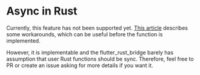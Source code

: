 # Async in Rust

Currently, this feature has not been supported yet. [This article](../article/async_in_rust.md) describes some workarounds, which can be useful before the function is implemented.

However, it is implementable and the flutter_rust_bridge barely has assumption that user Rust functions should be sync. Therefore, feel free to PR or create an issue asking for more details if you want it.
